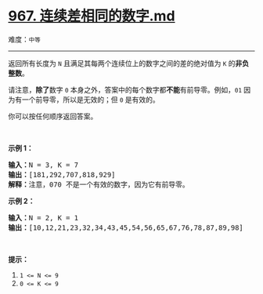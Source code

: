 # [967. 连续差相同的数字.md](https://leetcode-cn.com/problems/numbers-with-same-consecutive-differences)

难度：`中等`

---

<p>返回所有长度为 <code>N</code> 且满足其每两个连续位上的数字之间的差的绝对值为 <code>K</code>&nbsp;的<strong>非负整数</strong>。</p>

<p>请注意，<strong>除了</strong>数字 <code>0</code> 本身之外，答案中的每个数字都<strong>不能</strong>有前导零。例如，<code>01</code>&nbsp;因为有一个前导零，所以是无效的；但 <code>0</code>&nbsp;是有效的。</p>

<p>你可以按任何顺序返回答案。</p>

<p>&nbsp;</p>

<p><strong>示例 1：</strong></p>

<pre><strong>输入：</strong>N = 3, K = 7
<strong>输出：</strong>[181,292,707,818,929]
<strong>解释：</strong>注意，070 不是一个有效的数字，因为它有前导零。
</pre>

<p><strong>示例 2：</strong></p>

<pre><strong>输入：</strong>N = 2, K = 1
<strong>输出：</strong>[10,12,21,23,32,34,43,45,54,56,65,67,76,78,87,89,98]</pre>

<p>&nbsp;</p>

<p><strong>提示：</strong></p>

<ol>
	<li><code>1 &lt;= N &lt;= 9</code></li>
	<li><code>0 &lt;= K &lt;= 9</code></li>
</ol>
